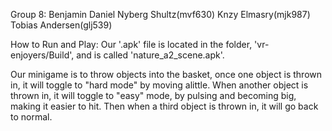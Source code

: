 Group 8:
Benjamin Daniel Nyberg Shultz(mvf630)
Knzy Elmasry(mjk987)
Tobias Andersen(glj539)

How to Run and Play:
Our '.apk' file is located in the folder, 'vr-enjoyers/Build', and is called 'nature_a2_scene.apk'.

Our minigame is to throw objects into the basket, once one object is thrown in, it will toggle to "hard mode"
by moving alittle. When another object is thrown in, it will toggle to "easy" mode, by pulsing and becoming big, making it easier to hit. Then when a third object is thrown in, it will go back to normal.